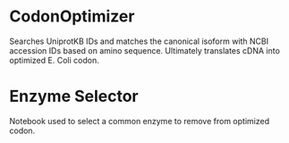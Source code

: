 # CodonOptimizer

Searches UniprotKB IDs and matches the canonical isoform with NCBI accession IDs based on amino sequence. Ultimately translates cDNA into optimized E. Coli codon.

# Enzyme Selector

Notebook used to select a common enzyme to remove from optimized codon.
